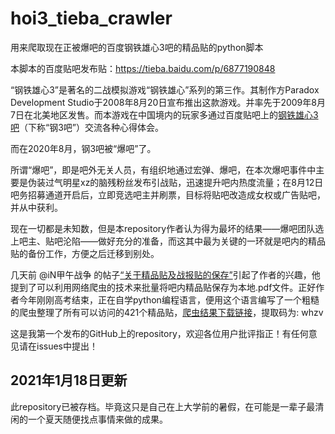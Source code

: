 # hoi3_tieba_crawler
用来爬取现在正被爆吧的百度钢铁雄心3吧的精品贴的python脚本

本脚本的百度贴吧发布贴：https://tieba.baidu.com/p/6877190848

“钢铁雄心3”是著名的二战模拟游戏“钢铁雄心”系列的第三作。其制作方Paradox Development Studio于2008年8月20日宣布推出这款游戏。并率先于2009年8月7日在北美地区发售。而本游戏在中国境内的玩家多通过百度贴吧上的[钢铁雄心3吧](https://tieba.baidu.com/f/good?kw=%E9%92%A2%E9%93%81%E9%9B%84%E5%BF%833)（下称“钢3吧”）交流各种心得体会。

而在2020年8月，钢3吧被“爆吧”了。

所谓“爆吧”，即是吧外无关人员，有组织地通过宏弹、爆吧，在本次爆吧事件中主要是伪装过气明星xz的脑残粉丝发布引战贴，迅速提升吧内热度流量；在8月12日吧务招募通道开启后，立即竞选吧主并刷票，目标将贴吧改造成女权或广告贴吧，并从中获利。

现在一切都是未知数，但是本repository作者认为得为最坏的结果——爆吧团队选上吧主、贴吧沦陷——做好充分的准备，而这其中最为关键的一环就是吧内的精品贴的备份工作，方便之后迁移到别处。

几天前 @iN甲午战争 的帖子[“关于精品贴及战报贴的保存”](https://tieba.baidu.com/p/6870809926)引起了作者的兴趣，他提到了可以利用网络爬虫的技术来批量将吧内精品贴保存为本地.pdf文件。正好作者今年刚刚高考结束，正在自学python编程语言，便用这个语言编写了一个粗糙的爬虫整理了所有可以访问的421个精品贴，[爬虫结果下载链接](https://pan.baidu.com/s/1RyZa-vPtyZA_O1PJYZ6ZQA)，提取码为: whzv

这是我第一个发布的GitHub上的repository，欢迎各位用户批评指正！有任何意见请在issues中提出！

## 2021年1月18日更新
此repository已被存档。毕竟这只是自己在上大学前的暑假，在可能是一辈子最清闲的一个夏天随便找点事情来做的成果。
